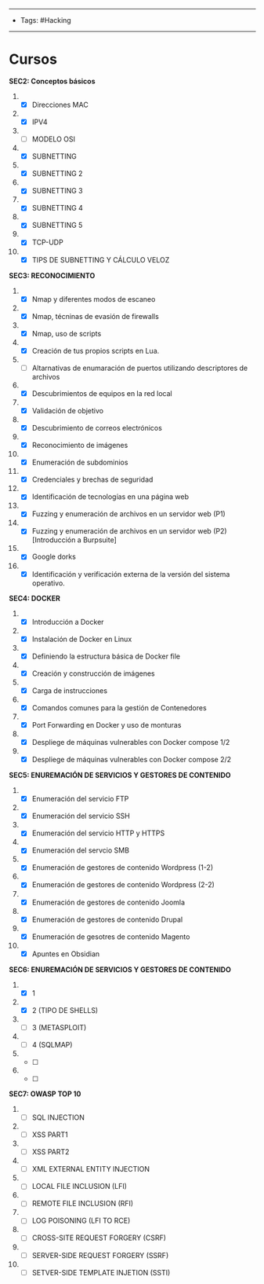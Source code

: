 --------
- Tags: #Hacking 
-----

# Cursos
**SEC2: Conceptos básicos** 

1. - [x] Direcciones MAC
2. - [x] IPV4
3. - [ ] MODELO OSI
4. - [x] SUBNETTING 
5. - [x] SUBNETTING 2
6. - [x] SUBNETTING 3
7. - [x] SUBNETTING 4
8. - [x] SUBNETTING 5
9. - [x] TCP-UDP
10. - [x] TIPS DE SUBNETTING Y CÁLCULO VELOZ

**SEC3: RECONOCIMIENTO**

1. - [x] Nmap y diferentes modos de escaneo
2. - [x] Nmap, técninas de evasión de firewalls
3. - [x] Nmap, uso de scripts 
4. - [x] Creación de tus propios scripts en Lua.
5.  - [ ] Altarnativas de enumaración de puertos utilizando descriptores de archivos
6.  - [x] Descubrimientos de equipos en la red local
7. - [x] Validación de objetivo 
8. - [x] Descubrimiento de correos electrónicos
9. - [x] Reconocimiento de imágenes
10. - [x] Enumeración de subdominios
11. - [x] Credenciales y brechas de seguridad
12. - [x] Identificación de tecnologías en una página web
13. - [x] Fuzzing y enumeración de archivos en un servidor web (P1)
14. - [x] Fuzzing y enumeración de archivos en un servidor web (P2) \[Introducción a Burpsuite]
15.  - [x]  Google dorks
16.  - [x]  Identificación y verificación externa de la versión del sistema operativo.

**SEC4: DOCKER**

1. - [x] Introducción a Docker
2. - [x] Instalación de Docker en Linux
3. - [x] Definiendo la estructura básica de Docker file
4. - [x] Creación y construcción de imágenes
5. - [x] Carga de instrucciones
6. - [x] Comandos comunes para la gestión de Contenedores
7. - [x] Port Forwarding en Docker y uso de monturas
8. - [x]  Despliege de máquinas vulnerables con Docker compose 1/2
9. - [x] Despliege de máquinas vulnerables con Docker compose 2/2 

**SEC5: ENUREMACIÓN DE SERVICIOS Y GESTORES DE CONTENIDO**

1. - [x] Enumeración del servicio FTP
2. - [x] Enumeración del servicio SSH
3. - [x] Enumeración del servicio HTTP y HTTPS
4. - [x] Enumeración del servcio SMB
5. - [x] Enumeración de gestores de contenido Wordpress (1-2)
6. - [x] Enumeración de gestores de contenido Wordpress (2-2)
7. - [x] Enumeración de gestores de contenido Joomla
8. - [x] Enumeración de gestores de contenido Drupal
9. - [x] Enumeración de gesotres de contenido Magento
10. - [x] Apuntes en Obsidian

**SEC6: ENUREMACIÓN DE SERVICIOS Y GESTORES DE CONTENIDO**

1. - [x] 1
2. - [x] 2 (TIPO DE SHELLS)
3. - [ ] 3 (METASPLOIT)
4. - [ ] 4 (SQLMAP)
5. - [ ] 
6. - [ ] 

**SEC7: OWASP TOP 10**

1. - [ ] SQL INJECTION
2. - [ ] XSS PART1
3. - [ ] XSS PART2
4. - [ ] XML EXTERNAL ENTITY INJECTION
5. - [ ] LOCAL FILE INCLUSION (LFI)
6. - [ ] REMOTE FILE INCLUSION (RFI)
7. - [ ] LOG POISONING (LFI TO RCE)
8. - [ ] CROSS-SITE REQUEST FORGERY (CSRF)
9. - [ ] SERVER-SIDE REQUEST FORGERY (SSRF)
10. - [ ] SETVER-SIDE TEMPLATE INJETION (SSTI)
